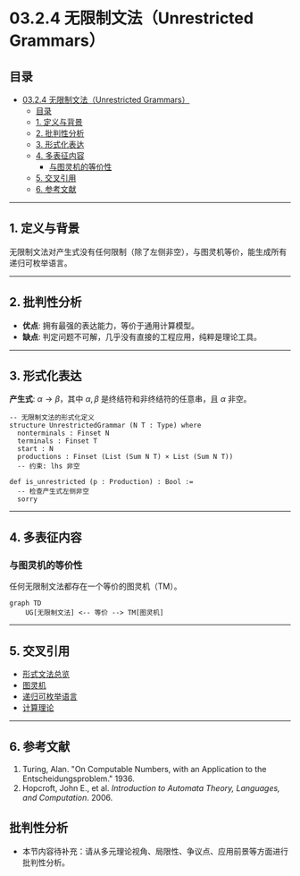 # 03.2.4 无限制文法（Unrestricted Grammars）

## 目录

- [03.2.4 无限制文法（Unrestricted Grammars）](#0324-无限制文法unrestricted-grammars)
  - [目录](#目录)
  - [1. 定义与背景](#1-定义与背景)
  - [2. 批判性分析](#2-批判性分析)
  - [3. 形式化表达](#3-形式化表达)
  - [4. 多表征内容](#4-多表征内容)
    - [与图灵机的等价性](#与图灵机的等价性)
  - [5. 交叉引用](#5-交叉引用)
  - [6. 参考文献](#6-参考文献)

---

## 1. 定义与背景

无限制文法对产生式没有任何限制（除了左侧非空），与图灵机等价，能生成所有递归可枚举语言。

---

## 2. 批判性分析

- **优点**: 拥有最强的表达能力，等价于通用计算模型。
- **缺点**: 判定问题不可解，几乎没有直接的工程应用，纯粹是理论工具。

---

## 3. 形式化表达

**产生式**: $\alpha \to \beta$，其中 $\alpha, \beta$ 是终结符和非终结符的任意串，且 $\alpha$ 非空。

```lean
-- 无限制文法的形式化定义
structure UnrestrictedGrammar (N T : Type) where
  nonterminals : Finset N
  terminals : Finset T
  start : N
  productions : Finset (List (Sum N T) × List (Sum N T))
  -- 约束: lhs 非空

def is_unrestricted (p : Production) : Bool :=
  -- 检查产生式左侧非空
  sorry
```

---

## 4. 多表征内容

### 与图灵机的等价性

任何无限制文法都存在一个等价的图灵机（TM）。

```mermaid
graph TD
    UG[无限制文法] <-- 等价 --> TM[图灵机]
```

---

## 5. 交叉引用

- [形式文法总览](../03.2_Formal_Grammars.md)
- [图灵机](../01_Automata_Theory/03.1.3_Turing_Machine.md)
- [递归可枚举语言](../03.3_Language_Hierarchy/03.3.4_Recursively_Enumerable_Languages.md)
- [计算理论](README.md)

---

## 6. 参考文献

1. Turing, Alan. "On Computable Numbers, with an Application to the Entscheidungsproblem." 1936.
2. Hopcroft, John E., et al. *Introduction to Automata Theory, Languages, and Computation*. 2006.


## 批判性分析

- 本节内容待补充：请从多元理论视角、局限性、争议点、应用前景等方面进行批判性分析。

